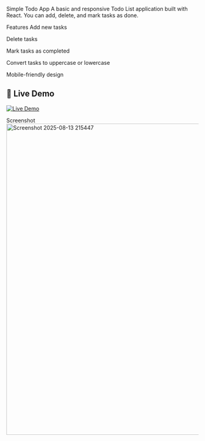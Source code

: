 Simple Todo App
A basic and responsive Todo List application built with React.
You can add, delete, and mark tasks as done.

Features
Add new tasks

Delete tasks

Mark tasks as completed

Convert tasks to uppercase or lowercase

Mobile-friendly design

## 🚀 Live Demo
[![Live Demo](https://img.shields.io/badge/Live-Demo-green?style=for-the-badge)](https://simple-todo-appfrom.netlify.app/)


Screenshot
<img width="1258" height="814" alt="Screenshot 2025-08-13 215447" src="https://github.com/user-attachments/assets/6d1c731e-30bb-400b-8add-65e6b76e1405" />



